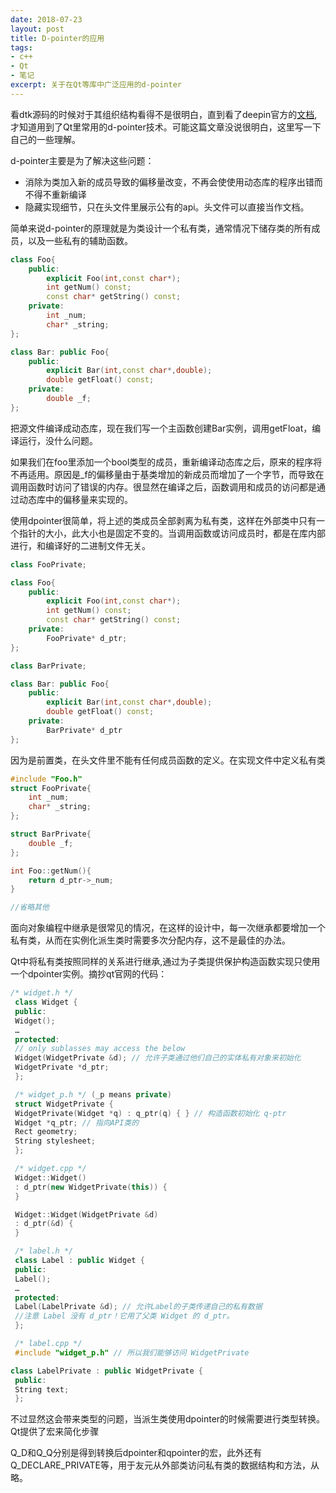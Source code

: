 ```yaml
---
date: 2018-07-23
layout: post
title: D-pointer的应用
tags: 
- c++
- Qt
- 笔记
excerpt: 关于在Qt等库中广泛应用的d-pointer 
---
```


看dtk源码的时候对于其组织结构看得不是很明白，直到看了deepin官方的[文档](https://docs.deepin.io/?p=689),才知道用到了Qt里常用的d-pointer技术。可能这篇文章没说很明白，这里写一下自己的一些理解。

d-pointer主要是为了解决这些问题：
* 消除为类加入新的成员导致的偏移量改变，不再会使使用动态库的程序出错而不得不重新编译
* 隐藏实现细节，只在头文件里展示公有的api。头文件可以直接当作文档。

简单来说d-pointer的原理就是为类设计一个私有类，通常情况下储存类的所有成员，以及一些私有的辅助函数。

```cpp
class Foo{
    public:
        explicit Foo(int,const char*);
        int getNum() const;
        const char* getString() const;
    private:
        int _num;
        char* _string;
};

class Bar: public Foo{
    public:
        explicit Bar(int,const char*,double);
        double getFloat() const;
    private:
        double _f;
};
```
把源文件编译成动态库，现在我们写一个主函数创建Bar实例，调用getFloat，编译运行，没什么问题。

如果我们在foo里添加一个bool类型的成员，重新编译动态库之后，原来的程序将不再适用。原因是_f的偏移量由于基类增加的新成员而增加了一个字节，而导致在调用函数时访问了错误的内存。很显然在编译之后，函数调用和成员的访问都是通过动态库中的偏移量来实现的。

使用dpointer很简单，将上述的类成员全部剥离为私有类，这样在外部类中只有一个指针的大小，此大小也是固定不变的。当调用函数或访问成员时，都是在库内部进行，和编译好的二进制文件无关。

```cpp
class FooPrivate;

class Foo{
    public:
        explicit Foo(int,const char*);
        int getNum() const;
        const char* getString() const;
    private:
        FooPrivate* d_ptr;
};

class BarPrivate;

class Bar: public Foo{
    public:
        explicit Bar(int,const char*,double);
        double getFloat() const;
    private:
        BarPrivate* d_ptr
};
```

因为是前置类，在头文件里不能有任何成员函数的定义。在实现文件中定义私有类

```cpp
#include "Foo.h"
struct FooPrivate{
    int _num;
    char* _string;
};

struct BarPrivate{
    double _f;
};

int Foo::getNum(){
    return d_ptr->_num;
}

//省略其他
```

面向对象编程中继承是很常见的情况，在这样的设计中，每一次继承都要增加一个私有类，从而在实例化派生类时需要多次分配内存，这不是最佳的办法。

Qt中将私有类按照同样的关系进行继承,通过为子类提供保护构造函数实现只使用一个dpointer实例。摘抄qt官网的代码：

```cpp
/* widget.h */
 class Widget {
 public:
 Widget();
 …
 protected:
 // only sublasses may access the below
 Widget(WidgetPrivate &d); // 允许子类通过他们自己的实体私有对象来初始化
 WidgetPrivate *d_ptr;
 };

 /* widget_p.h */ (_p means private)
 struct WidgetPrivate {
 WidgetPrivate(Widget *q) : q_ptr(q) { } // 构造函数初始化 q-ptr
 Widget *q_ptr; // 指向API类的
 Rect geometry;
 String stylesheet;
 };

 /* widget.cpp */
 Widget::Widget()
 : d_ptr(new WidgetPrivate(this)) {
 }

 Widget::Widget(WidgetPrivate &d)
 : d_ptr(&d) {
 }

 /* label.h */
 class Label : public Widget {
 public:
 Label();
 …
 protected:
 Label(LabelPrivate &d); // 允许Label的子类传递自己的私有数据
 //注意 Label 没有 d_ptr！它用了父类 Widget 的 d_ptr。
 };

 /* label.cpp */
 #include "widget_p.h" // 所以我们能够访问 WidgetPrivate

class LabelPrivate : public WidgetPrivate {
 public:
 String text;
 };
```

不过显然这会带来类型的问题，当派生类使用dpointer的时候需要进行类型转换。Qt提供了宏来简化步骤

Q_D和Q_Q分别是得到转换后dpointer和qpointer的宏，此外还有Q_DECLARE_PRIVATE等，用于友元从外部类访问私有类的数据结构和方法，从略。
